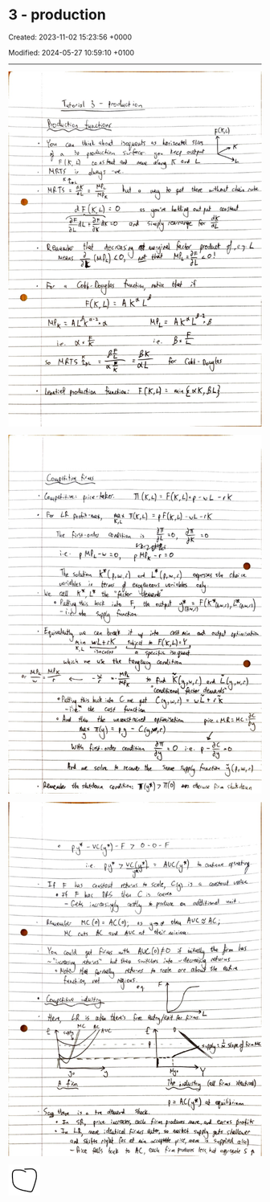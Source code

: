 # 3 - production

Created: 2023-11-02 15:23:56 +0000

Modified: 2024-05-27 10:59:10 +0100

---

![](../../media/Year-1-Micro-3---production-image1.jpeg)



![](../../media/Year-1-Micro-3---production-image2.jpeg)



![](../../media/Year-1-Micro-3---production-image3.jpeg)



![](../../media/Year-1-Micro-3---production-image4.png)














